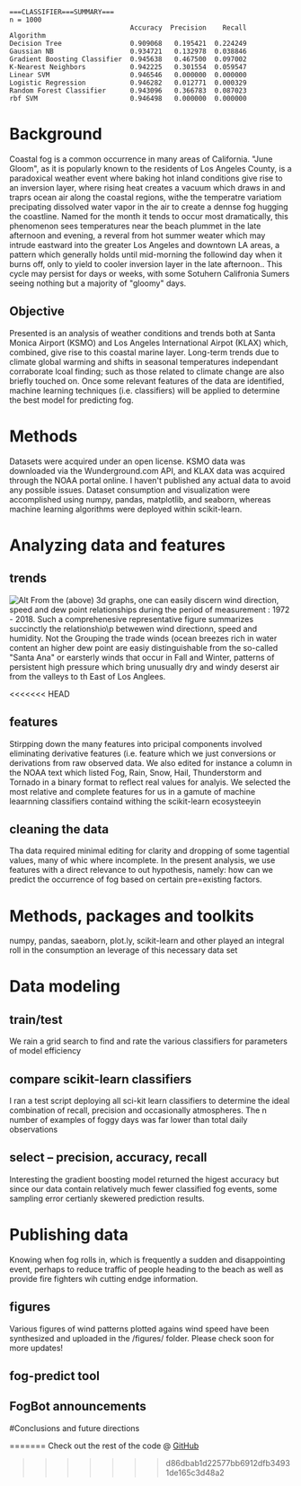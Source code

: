
```
===CLASSIFIER===SUMMARY===
n = 1000
                              Accuracy  Precision    Recall
Algorithm                                                  
Decision Tree                 0.909068   0.195421  0.224249
Gaussian NB                   0.934721   0.132978  0.038846
Gradient Boosting Classifier  0.945638   0.467500  0.097002
K-Nearest Neighbors           0.942225   0.301554  0.059547
Linear SVM                    0.946546   0.000000  0.000000
Logistic Regression           0.946282   0.012771  0.000329
Random Forest Classifier      0.943096   0.366783  0.087023
rbf SVM                       0.946498   0.000000  0.000000
```

# Background
Coastal fog is a common occurrence in many areas of California. "June Gloom", as it is popularly known to the residents of Los Angeles County, is a paradoxical weather event where baking hot inland conditions give rise to an inversion layer, where rising heat creates a vacuum which draws in and traprs ocean air along the coastal regions, withe the temperatre variatiom precipating dissolved water vapor in the air to create a dennse fog hugging the coastline. Named for the month it tends to occur most dramatically, this phenomenon sees temperatures near the beach plummet in the late afternoon and evening, a reveral from hot summer weater which may intrude eastward into the greater Los Angeles and downtown LA areas, a pattern which generally holds until mid-morning the followind day when it burns off, only to yield to cooler inversion layer in the late afternoon.. This cycle may persist for days or weeks, with some Sotuhern Califronia Sumers seeing nothing but a majority of "gloomy" days.

## Objective
Presented is an analysis of weather conditions and trends both at Santa Monica Airport (KSMO) and Los Angeles International Airpot (KLAX) which, combined, give rise to this coastal marine layer. Long-term trends due to  climate global warming and shifts in seasonal temperatures independant  corraborate lcoal finding; such as those related to climate change are also briefly touched on. Once some relevant features of the data are identified, machine learning techniques (i.e. classifiers) will be applied to determine the best model for predicting fog.

# Methods
Datasets were acquired under an open license. KSMO data was downloaded via the Wunderground.com API, and KLAX data was acquired through the NOAA portal online. I haven't published any actual data to avoid any possible issues. Dataset consumption and visualization were accomplished using numpy, pandas, matplotlib, and seaborn, whereas machine learning algorithms were deployed within scikit-learn.

# Analyzing data and features
## trends
![Alt](https://user-images.githubusercontent.com/25386879/45439620-26009e80-b66f-11e8-9c2a-fa0f7179cada.png)
From the (above) 3d graphs, one can easily discern wind direction, speed and dew point relationships during the period of measurement : 1972 - 2018. Such a comprehenesive representative figure summarizes succinctly the relationshio\p betwewen wind directionn, speed and humidity. Not the 
Grouping the trade winds (ocean breezes rich in water content an higher dew point are easiy distinguishable from the so-called "Santa Ana" or earsterly winds that occur in Fall and Winter, patterns of persistent high pressure which bring unusually dry and windy deserst air from the valleys to th East of Los Anglees.

<<<<<<< HEAD
## features
Stirpping down the many features into pricipal components involved eliminating derivative features (i.e. feature which we just conversions or derivations from raw observed data. We also edited for instance a column in the NOAA text which listed Fog, Rain, Snow, Hail, Thunderstorm and Tornado in a binary format to reflect real values for analyis. We selected the most relative and complete features for us in a gamute of machine leaarnning classifiers containd withing the scikit-learn ecosysteeyin

## cleaning the data
Tha data required minimal editing for clarity and dropping of some tagential values, many of whic where incomplete. In the present analysis, we use features with a direct relevance to out hypothesis, namely: how can we predict the occurrence of fog based on certain pre=existing factors.

# Methods, packages and toolkits
numpy, pandas, saeaborn, plot.ly, scikit-learn and other played an integral roll in the consumption an leverage of this necessary data set

# Data modeling
## train/test
We rain a grid search to find and rate the various classifiers for parameters of model efficiency

## compare scikit-learn classifiers
I ran a test script deploying all sci-kit learn classifiers to determine the ideal combination of recall, precision and occasionally atmospheres. The n number of examples of foggy days was far lower than total daily observations

## select – precision, accuracy, recall
Interesting the gradient boosting model returned the higest accuracy but since our data contain relatively much fewer classified fog events, some sampling error certianly skewered prediction results.

# Publishing data
Knowing when fog rolls in, which is frequently a sudden and disappointing event, perhaps to reduce traffic of people heading to the beach as well as provide fire fighters wih cutting endge information. 

## figures
Various figures of wind patterns plotted agains wind speed have been synthesized and uploaded in the /figures/ folder.
Please check soon for more updates!

## fog-predict tool
## FogBot announcements

#Conclusions and future directions

=======
Check out the rest of the code @ [GitHub](https://github.com/samcotten/coastal-climate-analysis)
>>>>>>> d86dbab1d22577bb6912dfb34931de165c3d48a2
